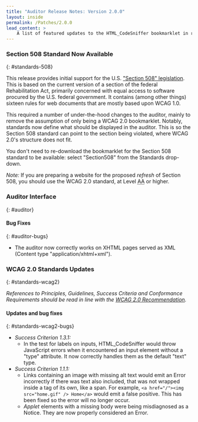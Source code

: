 ```yaml
---
title: "Auditor Release Notes: Version 2.0.0"
layout: inside
permalink: /Patches/2.0.0
lead_content: >
    A list of featured updates to the HTML_CodeSniffer bookmarklet in release version 2.0.0, released on 8th January 2013. This list is focused for users of the bookmarklet, and focuses on changes to tests and the auditor interface. A full list of updates can also be found in the project's technical <a href="https://github.com/squizlabs/HTML_CodeSniffer/blob/gh-pages/CHANGELOG.markdown">bookmarklet changelog</a>.
---
```


### Section 508 Standard Now Available
{: #standards-508}

This release provides initial support for the U.S. ["Section 508" legislation](www.section508.gov/index.cfm?fuseAction=stdsdoc).
This is based on the current version of a section of the federal Rehabilitation Act, primarily concerned with equal access to software procured
by the U.S. federal government. It contains (among other things) sixteen rules for web documents that are mostly based upon WCAG 1.0.

This required a number of under-the-hood changes to the auditor, mainly to remove the assumption of only being a WCAG 2.0 bookmarklet.
Notably, standards now define what should be displayed in the auditor. This is so the Section 508 standard can point to the section being violated,
where WCAG 2.0's structure does not fit.

You don't need to re-download the bookmarklet for the Section 508 standard to be available: select "Section508" from the Standards drop-down.

*Note:* If you are preparing a website for the proposed *refresh* of Section 508, you should use the WCAG 2.0 standard, at
Level <abbr title="Double-A">AA</abbr> or higher.

### Auditor Interface
{: #auditor}

#### Bug Fixes
{: #auditor-bugs}

* The auditor now correctly works on XHTML pages served as XML (Content type "application/xhtml+xml").

### WCAG 2.0 Standards Updates
{: #standards-wcag2}

_References to Principles, Guidelines, Success Criteria and Conformance Requirements should be read in line with the [WCAG 2.0 Recommendation][WCAG20]._

#### Updates and bug fixes
{: #standards-wcag2-bugs}

* *Success Criterion 1.3.1:*
     * In the test for labels on inputs, HTML_CodeSniffer would throw JavaScript errors when it encountered an input
element without a "type" attribute. It now correctly handles them as the default "text" type.
* *Success Criterion 1.1.1:*  
    * Links containing an image with missing alt text would emit an Error incorrectly if there was text also included, that was not wrapped inside a tag of its own, like a span.
For example, `<a href="/"><img src="home.gif" /> Home</a>` would emit a false positive. This has been fixed so the error will no longer occur.
    * *Applet* elements with a missing body were being misdiagnosed as a Notice. They are now properly considered an Error.

[WCAG20]: http://www.w3.org/TR/WCAG20

